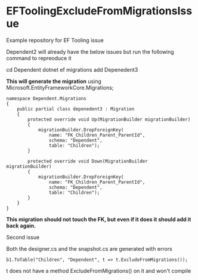 # EFToolingExcludeFromMigrationsIssue
Example repository for EF Tooling issue

Dependent2 will already have the below issues but run the following command to repreoduce it


cd Dependent
dotnet ef migrations add Depenedent3



**This will generate the migration** 
using Microsoft.EntityFrameworkCore.Migrations;

    namespace Dependent.Migrations
    {
        public partial class depenedent3 : Migration
        {
            protected override void Up(MigrationBuilder migrationBuilder)
            {
                migrationBuilder.DropForeignKey(
                    name: "FK_Children_Parent_ParentId",
                    schema: "Dependent",
                    table: "Children");
            }
    
            protected override void Down(MigrationBuilder migrationBuilder)
            {
                migrationBuilder.DropForeignKey(
                    name: "FK_Children_Parent_ParentId",
                    schema: "Dependent",
                    table: "Children");
            }
        }
    }


**This migration should not touch the FK, but even if it does it should add it back again.** 

Second issue

Both the designer.cs and the snapshot.cs are generated with errors

    b1.ToTable("Children", "Dependent", t => t.ExcludeFromMigrations());

t does not have a method ExcludeFromMigrations() on it and won't compile